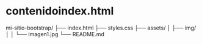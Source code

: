 # contenidoindex.html
mi-sitio-bootstrap/ ├── index.html ├── styles.css ├── assets/ │   ├── img/ │   │   └── imagen1.jpg └── README.md
